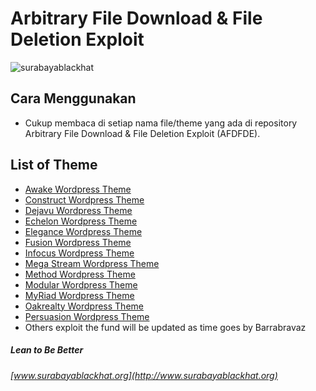 # Arbitrary File Download & File Deletion Exploit

![surabayablackhat](http://www.surabayablackhat.org/forum/images/logo.png)

## Cara Menggunakan
* Cukup membaca di setiap nama file/theme yang ada di repository Arbitrary File Download & File Deletion Exploit (AFDFDE).

## List of Theme
* [Awake Wordpress Theme](https://github.com/SurabayaBlackhat/AFDFDE/blob/master/Awake%20Wordpress%20Theme.txt)
* [Construct Wordpress Theme](https://github.com/SurabayaBlackhat/AFDFDE/blob/master/Construct%20Wordpress%20Theme.txt)
* [Dejavu Wordpress Theme](https://github.com/SurabayaBlackhat/AFDFDE/blob/master/Dejavu%20Wordpress%20Theme.txt)
* [Echelon Wordpress Theme](https://github.com/SurabayaBlackhat/AFDFDE/blob/master/Echelon%20Wordpress%20Theme.txt)
* [Elegance Wordpress Theme](https://github.com/SurabayaBlackhat/AFDFDE/blob/master/Elegance%20Wordpress%20Theme.txt)
* [Fusion Wordpress Theme](https://github.com/SurabayaBlackhat/AFDFDE/blob/master/Fusion%20Wordpress%20Theme.txt)
* [Infocus Wordpress Theme](https://github.com/SurabayaBlackhat/AFDFDE/blob/master/Infocus%20Wordpress%20Theme.txt)
* [Mega Stream Wordpress Theme](https://github.com/SurabayaBlackhat/AFDFDE/blob/master/Method%20Wordpress%20Theme.txt)
* [Method Wordpress Theme](https://github.com/SurabayaBlackhat/AFDFDE/blob/master/Modular%20Wordpress%20Theme.txt)
* [Modular Wordpress Theme](https://github.com/SurabayaBlackhat/AFDFDE/blob/master/Modular%20Wordpress%20Theme.txt)
* [MyRiad Wordpress Theme](https://github.com/SurabayaBlackhat/AFDFDE/blob/master/MyRiad%20Wordpress%20Theme.txt)
* [Oakrealty Wordpress Theme](https://github.com/SurabayaBlackhat/AFDFDE/blob/master/Oakrealty%20Wordpress%20Theme.txt)
* [Persuasion Wordpress Theme](https://github.com/SurabayaBlackhat/AFDFDE/blob/master/Persuasion%20Wordpress%20Theme.txt)
* Others exploit the fund will be updated as time goes by Barrabravaz

##### Lean to Be Better

###### [www.surabayablackhat.org](http://www.surabayablackhat.org)
